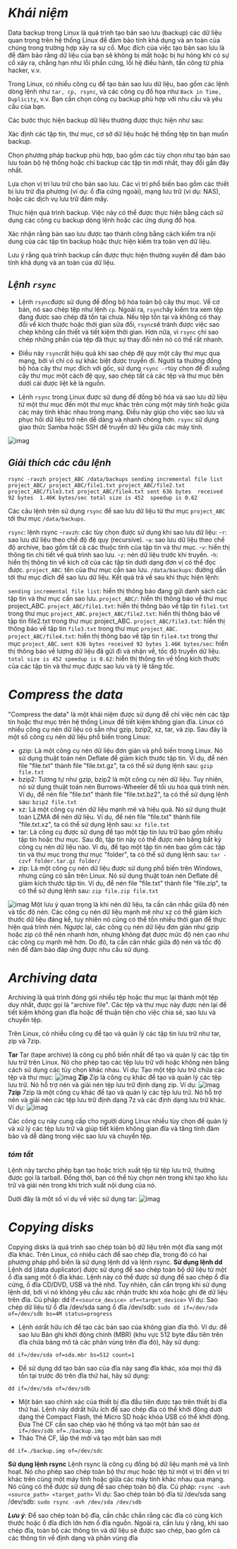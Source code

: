 # ***Khái niệm***
Data backup trong Linux là quá trình tạo bản sao lưu (backup) các dữ liệu quan trọng trên hệ thống Linux để đảm bảo tính khả dụng và an toàn của chúng trong trường hợp xảy ra sự cố. Mục đích của việc tạo bản sao lưu là để đảm bảo rằng dữ liệu của bạn sẽ không bị mất hoặc bị hư hỏng khi có sự cố xảy ra, chẳng hạn như lỗi phần cứng, lỗi hệ điều hành, tấn công từ phía hacker, v.v.

Trong Linux, có nhiều công cụ để tạo bản sao lưu dữ liệu, bao gồm các lệnh dòng lệnh như `tar, cp, rsync`, và các công cụ đồ họa như `Back in Time, Duplicity`, v.v. Bạn cần chọn công cụ backup phù hợp với nhu cầu và yêu cầu của bạn.

Các bước thực hiện backup dữ liệu thường được thực hiện như sau:

Xác định các tập tin, thư mục, cơ sở dữ liệu hoặc hệ thống tệp tin bạn muốn backup.

Chọn phương pháp backup phù hợp, bao gồm các tùy chọn như tạo bản sao lưu toàn bộ hệ thống hoặc chỉ backup các tập tin mới nhất, thay đổi gần đây nhất.

Lựa chọn vị trí lưu trữ cho bản sao lưu. Các vị trí phổ biến bao gồm các thiết bị lưu trữ địa phương (ví dụ: ổ đĩa cứng ngoài), mạng lưu trữ (ví dụ: NAS), hoặc các dịch vụ lưu trữ đám mây.

Thực hiện quá trình backup. Việc này có thể được thực hiện bằng cách sử dụng các công cụ backup dòng lệnh hoặc các ứng dụng đồ họa.

Xác nhận rằng bản sao lưu được tạo thành công bằng cách kiểm tra nội dung của các tập tin backup hoặc thực hiện kiểm tra toàn vẹn dữ liệu.

Lưu ý rằng quá trình backup cần được thực hiện thường xuyên để đảm bảo tính khả dụng và an toàn của dữ liệu.
## ***Lệnh `rsync`***
- Lệnh `rsync`được sử dụng để đồng bộ hóa toàn bộ cây thư mục. Về cơ bản, nó sao chép tệp như lệnh `cp`. Ngoài ra, `rsync`hãy kiểm tra xem tệp đang được sao chép đã tồn tại chưa. Nếu tệp tồn tại và không có thay đổi về kích thước hoặc thời gian sửa đổi, `rsync`sẽ tránh được việc sao chép không cần thiết và tiết kiệm thời gian. Hơn nữa, vì `rsync` chỉ sao chép những phần của tệp đã thực sự thay đổi nên nó có thể rất nhanh.

- Điều này `rsync`rất hiệu quả khi sao chép đệ quy một cây thư mục qua mạng, bởi vì chỉ có sự khác biệt được truyền đi. Người ta thường đồng bộ hóa cây thư mục đích với gốc, sử dụng `rsync -r`tùy chọn để đi xuống cây thư mục một cách đệ quy, sao chép tất cả các tệp và thư mục bên dưới cái được liệt kê là nguồn.
- Lệnh `rsync` trong Linux được sử dụng để đồng bộ hóa và sao lưu dữ liệu từ một thư mục đến một thư mục khác trên cùng một máy tính hoặc giữa các máy tính khác nhau trong mạng. Điều này giúp cho việc sao lưu và phục hồi dữ liệu trở nên dễ dàng và nhanh chóng hơn. `rsync` sử dụng giao thức Samba hoặc SSH để truyền dữ liệu giữa các máy tính.

![imag](./IMG/6.1.png)
## ***Giải thích các câu lệnh***
`rsync -ravzh project_ABC /data/backups
sending incremental file list
project_ABC/
project_ABC/file1.txt
project_ABC/file2.txt
project_ABC/file3.txt
project_ABC/file4.txt
sent 636 bytes  received 92 bytes  1.46K bytes/sec
total size is 452  speedup is 0.62`

Các câu lệnh trên sử dụng `rsync` để sao lưu dữ liệu từ thư mục `project_ABC` tới thư mục `/data/backups`.

`rsync`: lệnh rsync
-`ravzh`: các tùy chọn được sử dụng khi sao lưu dữ liệu:
-`r`: sao lưu dữ liệu theo chế độ đệ quy (recursive).
-`a`: sao lưu dữ liệu theo chế độ archive, bao gồm tất cả các thuộc tính của tập tin và thư mục.
-`v`: hiển thị thông tin chi tiết về quá trình sao lưu.
-`z`: nén dữ liệu trước khi truyền.
-`h`: hiển thị thông tin về kích cỡ của các tập tin dưới dạng đơn vị có thể đọc được.
`project_ABC`: tên của thư mục cần sao lưu.
`/data/backups`: đường dẫn tới thư mục đích để sao lưu dữ liệu.
Kết quả trả về sau khi thực hiện lệnh:

`sending incremental file list`: hiển thị thông báo đang gửi danh sách các tập tin và thư mục cần sao lưu.
`project_ABC/`: hiển thị thông báo về thư mục project_ABC.
`project_ABC/file1.txt`: hiển thị thông báo về tập tin `file1.txt` trong thư mục `project_ABC`.
`project_ABC/file2.txt`: hiển thị thông báo về tập tin file2.txt trong thư mục project_ABC.
`project_ABC/file3.txt`: hiển thị thông báo về tập tin `file3.txt` trong thư mục `project_ABC`.
`project_ABC/file4.txt`: hiển thị thông báo về tập tin `file4.txt` trong thư mục `project_ABC`.
`sent 636 bytes received 92 bytes 1.46K bytes/sec`: hiển thị thông báo về lượng dữ liệu đã gửi đi và nhận về, tốc độ truyền dữ liệu.
`total size is 452 speedup is 0.62`: hiển thị thông tin về tổng kích thước của các tập tin và thư mục được sao lưu và tỷ lệ tăng tốc.
# ***Compress the data***
"Compress the data" là một khái niệm được sử dụng để chỉ việc nén các tập tin hoặc thư mục trên hệ thống Linux để tiết kiệm không gian đĩa. Linux có nhiều công cụ nén dữ liệu có sẵn như gzip, bzip2, xz, tar, và zip. Sau đây là một số công cụ nén dữ liệu phổ biến trong Linux:
- gzip: Là một công cụ nén dữ liệu đơn giản và phổ biến trong Linux. Nó sử dụng thuật toán nén Deflate để giảm kích thước tập tin. Ví dụ, để nén file "file.txt" thành file "file.txt.gz", ta có thể sử dụng lệnh sau: 
`gzip file.txt`
- bzip2: Tương tự như gzip, bzip2 là một công cụ nén dữ liệu. Tuy nhiên, nó sử dụng thuật toán nén Burrows-Wheeler để tối ưu hóa quá trình nén. Ví dụ, để nén file "file.txt" thành file "file.txt.bz2", ta có thể sử dụng lệnh sau:
`bzip2 file.txt`
- xz: Là một công cụ nén dữ liệu mạnh mẽ và hiệu quả. Nó sử dụng thuật toán LZMA để nén dữ liệu. Ví dụ, để nén file "file.txt" thành file "file.txt.xz", ta có thể sử dụng lệnh sau:
`xz file.txt`
- tar: Là công cụ được sử dụng để tạo một tập tin lưu trữ bao gồm nhiều tập tin hoặc thư mục. Sau đó, tập tin này có thể được nén bằng bất kỳ công cụ nén dữ liệu nào. Ví dụ, để tạo một tập tin nén bao gồm các tập tin và thư mục trong thư mục "folder", ta có thể sử dụng lệnh sau:
`tar -czvf folder.tar.gz folder/`
- zip: Là một công cụ nén dữ liệu được sử dụng phổ biến trên Windows, nhưng cũng có sẵn trên Linux. Nó sử dụng thuật toán nén Deflate để giảm kích thước tập tin. Ví dụ, để nén file "file.txt" thành file "file.zip", ta có thể sử dụng lệnh sau:
`zip file.zip file.txt`

![imag](./IMG/6.2.png)
Một lưu ý quan trọng là khi nén dữ liệu, ta cần cân nhắc giữa độ nén và tốc độ nén. Các công cụ nén dữ liệu mạnh mẽ như xz có thể giảm kích thước dữ liệu đáng kể, tuy nhiên nó cũng có thể tốn nhiều thời gian để thực hiện quá trình nén. Ngược lại, các công cụ nén dữ liệu đơn giản như gzip hoặc zip có thể nén nhanh hơn, nhưng không đạt được mức độ nén cao như các công cụ mạnh mẽ hơn. Do đó, ta cần cân nhắc giữa độ nén và tốc độ nén để đảm bảo đáp ứng được nhu cầu sử dụng.
# ***Archiving data***
Archiving là quá trình đóng gói nhiều tệp hoặc thư mục lại thành một tệp duy nhất, được gọi là "archive file". Các tệp và thư mục này được nén lại để tiết kiệm không gian đĩa hoặc để thuận tiện cho việc chia sẻ, sao lưu và chuyển tệp.

Trên Linux, có nhiều công cụ để tạo và quản lý các tập tin lưu trữ như tar, zip và 7zip.

**Tar**
Tar (tape archive) là công cụ phổ biến nhất để tạo và quản lý các tập tin lưu trữ trên Linux. Nó cho phép tạo các tệp lưu trữ với hoặc không nén bằng cách sử dụng các tùy chọn khác nhau. Ví dụ:
Tạo một tệp lưu trữ chứa các tệp và thư mục:
![imag](./IMG/6.3.png)
**Zip**
Zip là công cụ khác để tạo và quản lý các tệp lưu trữ. Nó hỗ trợ nén và giải nén tệp lưu trữ định dạng zip. Ví dụ:
![imag](./IMG/6.4.png)
**7zip**
7zip là một công cụ khác để tạo và quản lý các tệp lưu trữ. Nó hỗ trợ nén và giải nén các tệp lưu trữ định dạng 7z và các định dạng lưu trữ khác. Ví dụ:
![imag](./IMG/6.5.png)

Các công cụ này cung cấp cho người dùng Linux nhiều tùy chọn để quản lý và xử lý các tệp lưu trữ và giúp tiết kiệm không gian đĩa và tăng tính đảm bảo và dễ dàng trong việc sao lưu và chuyển tệp.
### ***tóm tắt***
Lệnh này tarcho phép bạn tạo hoặc trích xuất tệp từ tệp lưu trữ, thường được gọi là tarball. Đồng thời, bạn có thể tùy chọn nén trong khi tạo kho lưu trữ và giải nén trong khi trích xuất nội dung của nó.

Dưới đây là một số ví dụ về việc sử dụng tar:
![imag](./IMG/6.6.png)
# ***Copying disks***
Copying disks là quá trình sao chép toàn bộ dữ liệu trên một đĩa sang một đĩa khác. Trên Linux, có nhiều cách để sao chép đĩa, trong đó có hai phương pháp phổ biến là sử dụng lệnh dd và lệnh rsync.
**Sử dụng lệnh dd**
Lệnh dd (data duplicator) được sử dụng để sao chép toàn bộ dữ liệu từ một ổ đĩa sang một ổ đĩa khác. Lệnh này có thể được sử dụng để sao chép ổ đĩa cứng, ổ đĩa CD/DVD, USB và thẻ nhớ. Tuy nhiên, cần cẩn trọng khi sử dụng lệnh dd, bởi vì nó không yêu cầu xác nhận trước khi xóa hoặc ghi đè dữ liệu trên đĩa.
Cú pháp: dd if=`<source_device> of=<target_device>`
Ví dụ: Sao chép dữ liệu từ ổ đĩa /dev/sda sang ổ đĩa /dev/sdb:
`sudo dd if=/dev/sda of=/dev/sdb bs=4M status=progress`


- Lệnh  `dd`rất hữu ích để tạo các bản sao của không gian đĩa thô. Ví dụ: để sao lưu Bản ghi khởi động chính (MBR) (khu vực 512 byte đầu tiên trên đĩa chứa bảng mô tả các phân vùng trên đĩa đó), hãy sử dụng:

`dd if=/dev/sda of=sda.mbr bs=512 count=1`
- Để sử dụng dd tạo bản sao của đĩa này sang đĩa khác, xóa mọi thứ đã tồn tại trước đó trên đĩa thứ hai, hãy sử dụng:

`dd if=/dev/sda of=/dev/sdb`
- Một bản sao chính xác của thiết bị đĩa đầu tiên được tạo trên thiết bị đĩa thứ hai.
Lệnh này ddrất hữu ích để sao chép đĩa có thể khởi động dưới dạng thẻ Compact Flash, thẻ Micro SD hoặc khóa USB có thể khởi động. Đưa Thẻ CF cần sao chép vào hệ thống và tạo một bản sao
 `dd if=/dev/sdb of=./backup.img`
- Tháo Thẻ CF, lắp thẻ mới và tạo một bản sao mới

`dd if=./backup.img of=/dev/sdc`

**Sử dụng lệnh rsync**
Lệnh rsync là công cụ đồng bộ dữ liệu mạnh mẽ và linh hoạt. Nó cho phép sao chép toàn bộ thư mục hoặc tệp từ một vị trí đến vị trí khác trên cùng một máy tính hoặc giữa các máy tính khác nhau qua mạng. Nó cũng có thể được sử dụng để sao chép toàn bộ đĩa.
Cú pháp: `rsync -avh <source_path> <target_path>`
Ví dụ: Sao chép toàn bộ đĩa từ /dev/sda sang /dev/sdb:
`sudo rsync -avh /dev/sda /dev/sdb`

***Lưu ý***: Để sao chép toàn bộ đĩa, cần chắc chắn rằng các đĩa có cùng kích thước hoặc ổ đĩa đích lớn hơn ổ đĩa nguồn. Ngoài ra, cần lưu ý rằng, khi sao chép đĩa, toàn bộ các thông tin và dữ liệu sẽ được sao chép, bao gồm cả các thông tin về định dạng và phân vùng đĩa
